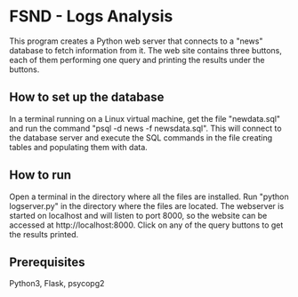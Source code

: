 # FSND - Logs Analysis

This program creates a Python web server that connects to a "news" database to fetch information from it. The web site contains three buttons, each of them performing one query and printing the results under the buttons.

## How to set up the database

In a terminal running on a Linux virtual machine, get the file "newdata.sql" and run the command "psql -d news -f newsdata.sql". This will connect to the database server and execute the SQL commands in the file creating tables and populating them with data.

## How to run

Open a terminal in the directory where all the files are installed. Run "python logserver.py" in the directory where the files are located. The webserver is started on localhost and will listen to port 8000, so the website can be accessed at http://localhost:8000. Click on any of the query buttons to get the results printed.

## Prerequisites

Python3, Flask, psycopg2
